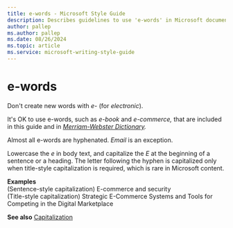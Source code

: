 ```yaml
---
title: e-words - Microsoft Style Guide
description: Describes guidelines to use 'e-words' in Microsoft documents and provides alternate examples.
author: pallep
ms.author: pallep
ms.date: 08/26/2024
ms.topic: article
ms.service: microsoft-writing-style-guide
---
```


# e-words

Don't create new words with *e-* (for *electronic*). 

It's OK to use e-words, such as *e-book* and *e-commerce,* that are included in this guide and in *[Merriam-Webster Dictionary](https://merriam-webster.com/).*

Almost all e-words are hyphenated. *Email* is an exception.

Lowercase the *e* in body text, and capitalize the *E* at the beginning of a sentence or
a heading. The letter following the hyphen is capitalized
only when title-style capitalization is required, which is
rare in Microsoft content. 

**Examples**  
(Sentence-style capitalization) E-commerce and security  
(Title-style capitalization) Strategic E-Commerce Systems and Tools for Competing in the Digital Marketplace

**See also** [Capitalization](~/capitalization.md)
